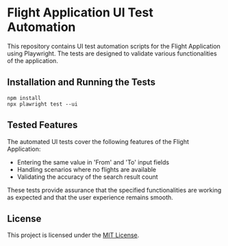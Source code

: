 # Flight Application UI Test Automation

This repository contains UI test automation scripts for the Flight Application using Playwright. The tests are designed to validate various functionalities of the application.

## Installation and Running the Tests

```
npm install
npx plawright test --ui 
```

## Tested Features

The automated UI tests cover the following features of the Flight Application:

- Entering the same value in 'From' and 'To' input fields
- Handling scenarios where no flights are available
- Validating the accuracy of the search result count

These tests provide assurance that the specified functionalities are working as expected and that the user experience remains smooth.

## License

This project is licensed under the [MIT License](LICENSE).
